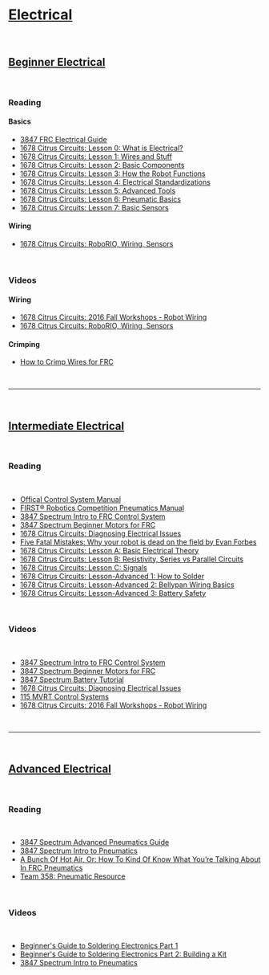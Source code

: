 # [Electrical](https://docs.lynkrobotics.org/electrical/)  

<br>

## [Beginner Electrical](./beginnerElectrical.md) 

<br>

### Reading <br>

#### Basics <br>
- [3847 FRC Electrical Guide](https://docs.google.com/document/d/1DWktsIyFx9LDg2FKNm5Rkt2RC0K3OhBKp4SL9KYaHAs/edit#heading=h.43g73xk4swy9)
- [1678 Citrus Circuits: Lesson 0: What is Electrical?](https://docs.google.com/presentation/d/1CCgLdhMkibfNEvRyvdns7pIUmU0SgKng1QGdjVTgsQo/edit#slide=id.g5b35a59fb_0_5)
- [1678 Citrus Circuits: Lesson 1: Wires and Stuff](https://docs.google.com/presentation/d/1oRd6U6edJ8Ou-LAJSqBGL8el6yXtAdT7YVNRLGeLi6A/edit#slide=id.g5b35a59fb_0_5)
- [1678 Citrus Circuits: Lesson 2: Basic Components](https://docs.google.com/presentation/d/11jlUqFix8rAi2rwakzWJBpIwQmFZjBT4JTa6-1QFJvs/edit#slide=id.g5b35a59fb_0_5)
- [1678 Citrus Circuits: Lesson 3: How the Robot Functions](https://docs.google.com/presentation/d/16b1H-DBFfcmU7qJBKfOH31s2-7g7x0GucyfJtPcP1tc/edit#slide=id.g5b35a59fb_0_5)
- [1678 Citrus Circuits: Lesson 4: Electrical Standardizations](https://docs.google.com/presentation/d/1-DVjD5Wltv7J6FQu2ITIwIhw0_XAaPpaNIXj_PpNbZc/edit#slide=id.g5b35a59fb_0_5)
- [1678 Citrus Circuits: Lesson 5: Advanced Tools](https://docs.google.com/presentation/d/1jRYGHnnhAECjdUknwt05TffrutbA-1AMEOwax1uxhJI/edit#slide=id.g2318cd439ab_1_0)
- [1678 Citrus Circuits: Lesson 6: Pneumatic Basics](https://docs.google.com/presentation/d/1XeZMCr_IbQYNYFfq4BNLB8gYOnbdXj5xeB1jwhCCn_o/edit#slide=id.g25a4c89e744_1_0)
- [1678 Citrus Circuits: Lesson 7: Basic Sensors](https://docs.google.com/presentation/d/1lxrSXpda0HQV0UeBUUczmW4UugzzyFL_MsDsSCHv7_0/edit#slide=id.g25a51bbe37f_0_6)

#### Wiring <br>
- [1678 Citrus Circuits: RoboRIO, Wiring, Sensors](https://www.citruscircuits.org/uploads/6/9/3/4/6934550/roborio_wiring_and_sensors.pdf)

<br>

### Videos <br>

#### Wiring <br>
- [1678 Citrus Circuits: 2016 Fall Workshops - Robot Wiring](https://www.youtube.com/watch?v=LWMRDBBXYmI)
- [1678 Citrus Circuits: RoboRIO, Wiring, Sensors](https://www.youtube.com/watch?v=46_E_twk0yI)

#### Crimping <br>
- [How to Crimp Wires for FRC](https://www.youtube.com/watch?v=UcOv1a2rK2g&list=PLkS1F9cM-fqBIVntkvQme0nC_xUILWCam&index=16)

<br>

***

<br>


## [Intermediate Electrical](./intermediateElectrical.md)

<br>

### Reading

<br>

- [Offical Control System Manual](https://docs.wpilib.org/en/latest/docs/hardware/hardware-basics/index.html)
- [FIRST® Robotics Competition Pneumatics Manual](https://www.firstinspires.org/sites/default/files/uploads/resource_library/frc/technical-resources/frc_pneumatics_manual.pdf)
- [3847 Spectrum Intro to FRC Control System](https://docs.google.com/presentation/d/1U8EKEZv5Km__JKcN2SpE7tU8HjkMOnHZUupBr-Zo96M/edit#slide=id.p)
- [3847 Spectrum Beginner Motors for FRC](https://docs.google.com/presentation/d/e/2PACX-1vQx1bBy1RHAYv5y5O5y82e4a45j5DCRmNrwY-d_eOVz8wqks7ehSpiql-qweDWE0J3zzcqMG-5X805x/pub?start=false&loop=false&delayms=3000&slide=id.p)
- [1678 Citrus Circuits: Diagnosing Electrical Issues](https://www.citruscircuits.org/uploads/6/9/3/4/6934550/wiring_diagnosis_and_history_of_electrial_problems_and_solutions.pdf)
- [Five Fatal Mistakes: Why your robot is dead on the field by Evan Forbes](https://docs.google.com/presentation/d/1tcrI3XbZPcJAUn9an1S5smc_v619o2s8YfDky0_kpGY/edit#slide=id.p)
- [1678 Citrus Circuits: Lesson A: Basic Electrical Theory](https://docs.google.com/presentation/d/1DOnsiT1MQXaa4iqYJylA8zCHZJkDcnmhJA_gO7P6KOg/edit#slide=id.g2318d3df748_0_0)
- [1678 Citrus Circuits: Lesson B: Resistivity, Series vs Parallel Circuits](https://docs.google.com/presentation/d/1o-osBLttlDqpKwZA4eOJ3pB_K5agi9yyoMjyyJ7MGu8/edit#slide=id.g5b35a59fb_0_5)
- [1678 Citrus Circuits: Lesson C: Signals](https://docs.google.com/presentation/d/1Afve2Rx2mLWZGAY5t-YrRmIPZzmcYBAADUru1vblo8Y/edit#slide=id.g5b35a59fb_0_5)
- [1678 Citrus Circuits: Lesson-Advanced 1: How to Solder](https://docs.google.com/presentation/d/1wo_As5Ju7huFNAzqd3VNYfvl3QAiTAG3VPXFzQd0tIE/edit#slide=id.g237f46a31b0_0_0)
- [1678 Citrus Circuits: Lesson-Advanced 2: Bellypan Wiring Basics](https://docs.google.com/presentation/d/1uemtnGMvqEIZEjBxko32iuXwB3bfNNwbmFrHbBE445I/edit#slide=id.g25d3a36ef02_0_0)
- [1678 Citrus Circuits: Lesson-Advanced 3: Battery Safety](https://docs.google.com/presentation/d/1tTtc53TgHy2gySB68oFN9jpL-gDUuChyOf5ujtzUBZE/edit#slide=id.g260b16e4ad2_0_0)

<br>

### Videos

<br>

- [3847 Spectrum Intro to FRC Control System](https://www.youtube.com/watch?v=XHx3JeTk0Qw)
- [3847 Spectrum Beginner Motors for FRC](https://www.youtube.com/watch?v=vWKKIhUcTzw)
- [3847 Spectrum Battery Tutorial](https://youtu.be/MH9MQdLXEIE?si=7hCJ_gvxoRBIh5jn)
- [1678 Citrus Circuits: Diagnosing Electrical Issues](https://www.youtube.com/watch?v=RWB1ZjUCz0w)
- [115 MVRT Control Systems](https://www.youtube.com/watch?v=HIt1lw9-kQg)
- [1678 Citrus Circuits: 2016 Fall Workshops - Robot Wiring](https://www.youtube.com/watch?v=LWMRDBBXYmI)

<br>

***

<br>

## [Advanced Electrical](./advancedElectrical.md) 

<br>

### Reading

<br>

- [3847 Spectrum Advanced Pneumatics Guide](https://docs.google.com/document/d/1rNLdCO9f27cHTKiJpNAOVxW79-M5pFQm7meleQlbIZQ/edit#heading=h.7o60uoauhoo3)
- [3847 Spectrum Intro to Pneumatics](https://docs.google.com/presentation/d/1thkZCVNKfHDGw6_co2KAN7cajhKEGYDX1tCw2e6pwqM/edit#slide=id.p)
- [A Bunch Of Hot Air, Or: How To Kind Of Know What You’re Talking About In FRC Pneumatics](https://docs.google.com/document/d/10aEZaO04c5nDr1BbNrMd4oFdGLgB0jDwm_QNivSvYhs/edit#heading=h.4782j9s9j707)
- [Team 358: Pneumatic Resource](https://www.team358.org/files/pneumatic/)


<br>

### Videos

<br>

- [Beginner's Guide to Soldering Electronics Part 1](https://www.youtube.com/watch?v=M2Jf8cebwCs)
- [Beginner's Guide to Soldering Electronics Part 2: Building a Kit](https://www.youtube.com/watch?v=BPuH1Z2npoQ)
- [3847 Spectrum Intro to Pneumatics](https://www.google.com/url?q=https://www.youtube.com/watch?v%3Dh1q_Xr5gHMQ&sa=D&source=editors&ust=1697559654632645&usg=AOvVaw1gC0nvPRNJIf6pr98wfdC8)

<br>


